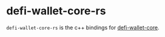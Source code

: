 # defi-wallet-core-rs

`defi-wallet-core-rs` is the c++ bindings for [defi-wallet-core](https://github.com/crypto-com/defi-wallet-core-rs).
